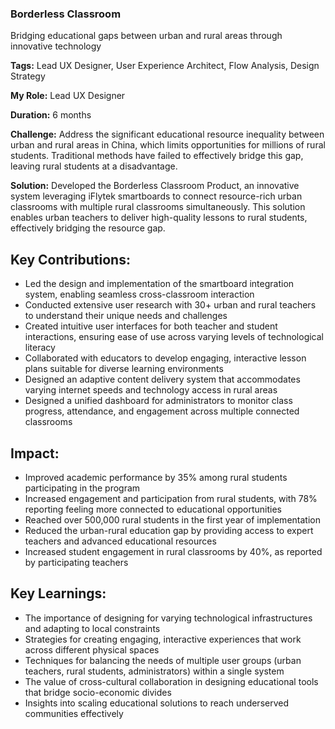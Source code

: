 ### Borderless Classroom

Bridging educational gaps between urban and rural areas through innovative technology

**Tags:** Lead UX Designer, User Experience Architect, Flow Analysis, Design Strategy

**My Role:** Lead UX Designer

**Duration:** 6 months

**Challenge:** Address the significant educational resource inequality between urban and rural areas in China, which limits opportunities for millions of rural students. Traditional methods have failed to effectively bridge this gap, leaving rural students at a disadvantage.

**Solution:** Developed the Borderless Classroom Product, an innovative system leveraging iFlytek smartboards to connect resource-rich urban classrooms with multiple rural classrooms simultaneously. This solution enables urban teachers to deliver high-quality lessons to rural students, effectively bridging the resource gap.

## Key Contributions:

- Led the design and implementation of the smartboard integration system, enabling seamless cross-classroom interaction
- Conducted extensive user research with 30+ urban and rural teachers to understand their unique needs and challenges
- Created intuitive user interfaces for both teacher and student interactions, ensuring ease of use across varying levels of technological literacy
- Collaborated with educators to develop engaging, interactive lesson plans suitable for diverse learning environments
- Designed an adaptive content delivery system that accommodates varying internet speeds and technology access in rural areas
- Designed a unified dashboard for administrators to monitor class progress, attendance, and engagement across multiple connected classrooms

## Impact:

- Improved academic performance by 35% among rural students participating in the program
- Increased engagement and participation from rural students, with 78% reporting feeling more connected to educational opportunities
- Reached over 500,000 rural students in the first year of implementation
- Reduced the urban-rural education gap by providing access to expert teachers and advanced educational resources
- Increased student engagement in rural classrooms by 40%, as reported by participating teachers

## Key Learnings:

- The importance of designing for varying technological infrastructures and adapting to local constraints
- Strategies for creating engaging, interactive experiences that work across different physical spaces
- Techniques for balancing the needs of multiple user groups (urban teachers, rural students, administrators) within a single system
- The value of cross-cultural collaboration in designing educational tools that bridge socio-economic divides
- Insights into scaling educational solutions to reach underserved communities effectively